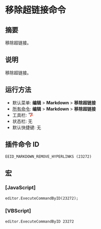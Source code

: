# 移除超链接命令

## 摘要

移除超链接。

## 说明

移除超链接。

## 运行方法

- 默认菜单: **编辑** \> **Markdown** \> **移除超链接**
- [所有命令](../tools/all_commands): **编辑** \> **Markdown** \> **移除超链接**
- 工具栏: ![](../../images/remove_hyperlinks.png)
- 状态栏: 无
- 默认快捷键: 无

## 插件命令 ID

```
EEID_MARKDOWN_REMOVE_HYPERLINKS (23272)
```

## 宏

### \[JavaScript\]

```
editor.ExecuteCommandByID(23272);
```

### \[VBScript\]

```
editor.ExecuteCommandByID 23272
```
